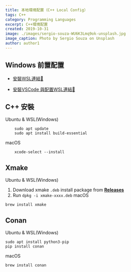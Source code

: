 ```yaml
---
title: 本地環境配置（C++ Local Config）
tags: C++
category: Programming Languages
excerpt: C++環境配置
created: 2019-10-31
image: ./images/sergio-souza-WU6K3Lmq9ok-unsplash.jpg
image_caption: Photo by Sergio Souza on Unsplash
author: author1
---
```


## Windows 前置配置

* [安裝WSL連結🔗](/blog/wsl/)

* [安裝VSCode 與配置WSL連結🔗](/blog/visual-studio-code-wsl/)

## C++ 安裝

Ubuntu & WSL(Windows)
```
    sudo apt update 
    sudo apt install build-essential
```
macOS
```
    xcode-select --install
```
## Xmake

Ubuntu & WSL(Windows)
1. Download xmake `.deb` install package from **[Releases](https://github.com/xmake-io/xmake/releases)**
2. Run `dpkg -i xmake-xxxx.deb`
macOS
```
brew install xmake
```


## Conan
Ubuntu & WSL(Windows)
```
sudo apt install python3-pip
pip install conan
```
macOS
```
brew install conan
```
